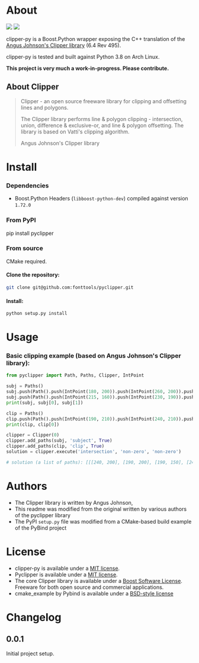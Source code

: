 # About
[![](https://github.com/sdedovic/clipper-py/workflows/Publish%20to%20PyPI/badge.svg)](#)
[![](https://img.shields.io/pypi/v/clipper-py)](https://pypi.org/project/clipper-py/)

clipper-py is a Boost.Python wrapper exposing the C++ translation of the [Angus Johnson's Clipper library](http://angusj.com/delphi/clipper.php) (6.4 Rev 495).

clipper-py is tested and built against Python 3.8 on Arch Linux.

**This project is very much a work-in-progress. Please contribute.**

## About Clipper
> Clipper - an open source freeware library for clipping and offsetting lines and polygons.
>
> The Clipper library performs line & polygon clipping - intersection, union, difference & exclusive-or, and line & polygon offsetting. The library is based on Vatti's clipping algorithm.
>
> Angus Johnson's Clipper library

# Install
### Dependencies
- Boost.Python Headers (`libboost-python-dev`) compiled against version `1.72.0`

### From PyPI
pip install pyclipper

### From source
CMake required.

#### Clone the repository:
```bash
git clone git@github.com:fonttools/pyclipper.git
```

#### Install:
```bash
python setup.py install
```

# Usage
### Basic clipping example (based on Angus Johnson's Clipper library):
```python
from pyclipper import Path, Paths, Clipper, IntPoint

subj = Paths()
subj.push(Path().push(IntPoint(180, 200)).push(IntPoint(260, 200)).push(IntPoint(260, 150)).push(IntPoint(180, 150)))
subj.push(Path().push(IntPoint(215, 160)).push(IntPoint(230, 190)).push(IntPoint(200, 190)))
print(subj, subj[0], subj[1])

clip = Paths()
clip.push(Path().push(IntPoint(190, 210)).push(IntPoint(240, 210)).push(IntPoint(240, 130)).push(IntPoint(190, 130)))
print(clip, clip[0])

clipper = Clipper(0)
clipper.add_paths(subj, 'subject', True)
clipper.add_paths(clip, 'clip', True)
solution = clipper.execute('intersection', 'non-zero', 'non-zero')

# solution (a list of paths): [[[240, 200], [190, 200], [190, 150], [240, 150]], [[200, 190], [230, 190], [215, 160]]]
```

# Authors
- The Clipper library is written by Angus Johnson,
- This readme was modified from the original written by various authors of the pyclipper library
- The PyPI `setup.py` file was modified  from a CMake-based build example of the PyBind project

# License
- clipper-py is available under a [MIT license](http://opensource.org/licenses/MIT).
- Pyclipper is available under a [MIT license](http://opensource.org/licenses/MIT).
- The core Clipper library is available under a [Boost Software License](http://www.boost.org/LICENSE_1_0.txt). Freeware for both open source and commercial applications.
- cmake_example by Pybind is available under a [BSD-style license](https://github.com/pybind/cmake_example/blob/master/LICENSE)

# Changelog
## 0.0.1
Initial project setup.
